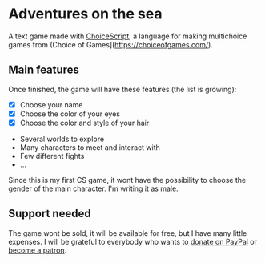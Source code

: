 # Adventures on the sea

A text game made with [ChoiceScript](https://github.com/dfabulich/choicescript), a language for making multichoice games from (Choice of Games](https://choiceofgames.com/).


## Main features

Once finished, the game will have these features (the list is growing):
- [x] Choose your name
- [x] Choose the color of your eyes
- [x] Choose the color and style of your hair
- Several worlds to explore
- Many characters to meet and interact with
- Few different fights
- ...

Since this is my first CS game, it wont have the possibility to choose the gender of the main character. I'm writing it as male.


## Support needed

The game wont be sold, it will be available for free, but I have many little expenses. I will be grateful to everybody who wants to [donate on PayPal](https://paypal.me/DanijelaPopovic) or [become a patron](https://patreon.com/DanijelaPopovic).